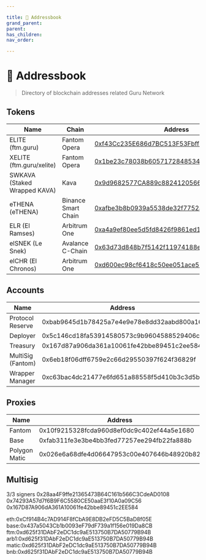 ```yaml
---

title: 🔖 Addressbook
grand_parent:
parent:
has_children:
nav_order:

---
```


# 🔖 Addressbook
> Directory of blockchain addresses related Guru Network


## Tokens

Name | Chain | Address
 ---- | ---- | ----
ELITE (ftm.guru)				| Fantom Opera			|	[0xf43Cc235E686d7BC513F53Fbffb61F760c3a1882](https://ftmscan.com/token/0xf43Cc235E686d7BC513F53Fbffb61F760c3a1882)
XELITE (ftm.guru/xelite)		| Fantom Opera			|	[0x1be23c78038b6057172848534acd62667fa2620d](https://ftmscan.com/token/0x1BE23c78038B6057172848534AcD62667fA2620d)
SWKAVA (Staked Wrapped KAVA)	| Kava					|	[0x9d9682577CA889c882412056669bd936894663fd](https://explorer.kava.io/token/0x9d9682577CA889c882412056669bd936894663fd)
eTHENA (eTHENA)					| Binance Smart Chain	|	[0xafbe3b8b0939a5538de32f7752a78e08c8492295](https://bscscan.com/token/0xafbe3b8b0939a5538de32f7752a78e08c8492295)
ELR (El Ramses)					| Arbitrum One			|	[0xa4a9ef80ee5d5fd8426f9861ed13e3aad5ddd096](https://arbiscan.io/token/0xa4a9ef80ee5d5fd8426f9861ed13e3aad5ddd096)
elSNEK (Le Snek)				| Avalance C-Chain		|	[0x63d73d848b7f5142f11974188e9fe3f5de28f88c](https://snowtrace.io/address/0x63d73d848b7f5142f11974188e9fe3f5de28f88c)
elCHR (El Chronos)				| Arbitrum One			|	[0xd600ec98cf6418c50ee051ace53219d95aeaa134](https://arbiscan.io/token/0xd600ec98cf6418c50ee051ace53219d95aeaa134)

## Accounts

Name | Address
 ---- | ----
Protocol Reserve			| 0xbab9645d1b78425a7e4e9e78e8dd32aabd800a16
Deployer					| 0x5c146cd18fa53914580573c9b9604588529406ca
Treasury					| 0x167d87a906da361a10061fe42bbe89451c2ee584
MultiSig (Fantom)			| 0x6eb18f06dff6759e2c66d29550397f624f36829f
Wrapper Manager				| 0xc63bac4dc21477e6fd651a88558f5d410b3c3d5b

## Proxies

Name | Address
 ---- | ----
Fantom          | 0x10f9215328fcda960d8ef0dc9c402ef44a5e1680
Base            | 0xfab311fe3e3be4bb3fed77257ee294fb22fa888b
Polygon Matic   | 0x026e6a68dfe4d06647953c00e407646b48920b82

## Multisig

3/3 signers
0x28aa4F9ffe21365473B64C161b566C3CdeAD0108
0x74293A57d7f6B9F6C5580CE50aaE3f10A0a09C56
0x167D87A906dA361A10061fe42bbe89451c2EE584



eth:0xCf914B4c7AD914F8fCbA9E8DB2eFD5C5BaD8f05E
base:0x437a5043Cb1b0093eF79dF739a1f156e019Da8CB
ftm:0xd625f31DAbF2eDC1dc9aE513750B7DA50779B94B
arb1:0xd625f31DAbF2eDC1dc9aE513750B7DA50779B94B
matic:0xd625f31DAbF2eDC1dc9aE513750B7DA50779B94B
bnb:0xd625f31DAbF2eDC1dc9aE513750B7DA50779B94B

